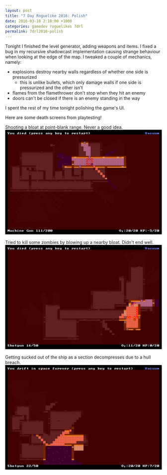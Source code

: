 ```yaml
---
layout: post
title: "7 Day Roguelike 2016: Polish"
date: 2016-03-10 2:18:00 +1000
categories: gamedev roguelikes 7drl
permalink: 7drl2016-polish
---
```


Tonight I finished the level generator, adding weapons and items.
I fixed a bug in my recursive shadowcast implementation causing strange
behaviour when looking at the edge of the map.
I tweaked a
couple of mechanics, namely:
- explosions destroy nearby walls regardless of whether one side is pressurized
    - this is unlike bullets, which  only damage walls if one side is
      pressurized and the other isn't
- flames from the flamethrower don't stop when they hit an enemy
- doors can't be closed if there is an enemy standing in the way

I spent the rest of my time tonight polishing the game's UI.

Here are some death screens from playtesting!

Shooting a bloat at point-blank range. Never a good idea.
![](/images/7drl2016-polish/s0.png)

Tried to kill some zombies by blowing up a nearby bloat. Didn't end well.
![](/images/7drl2016-polish/s1.png)

Getting sucked out of the ship as a section decompresses due to a hull breach.
![](/images/7drl2016-polish/s2.png)
